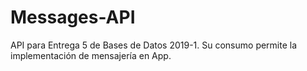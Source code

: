 # Messages-API
API para Entrega 5 de Bases de Datos 2019-1.
Su consumo permite la implementación de mensajería en App.
